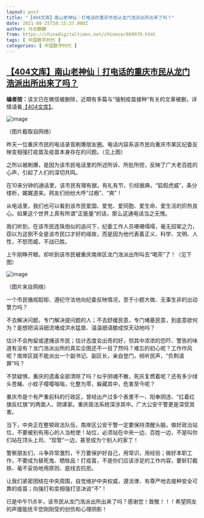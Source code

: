```yaml
---
layout: post
title: "【404文库】南山老神仙｜打电话的重庆市民从龙门浩派出所出来了吗？"
date: 2021-08-25T10:15:37.000Z
author: 乌合麒麟
from: https://chinadigitaltimes.net/chinese/669979.html
tags: [ 中国数字时代 ]
categories: [ 中国数字时代 ]
---
```

<!--1629886537000-->
[【404文库】南山老神仙｜打电话的重庆市民从龙门浩派出所出来了吗？](https://chinadigitaltimes.net/chinese/669979.html)
------

<div>
<p><strong>编者按：</strong>该文已在微信被删除，近期有多篇与“强制疫苗接种”有关的文章被删，详情请看<a href="https://chinadigitaltimes.net/chinese/404-articles-archive" title="【404文库】">【404文库】</a>。</p><p><img src="https://chinadigitaltimes.net/chinese/files/2021/08/post-669979-6126161770a4c." alt="image" /></p><p>（图片截取自网络）</p><p>昨天一位重庆市民的电话录音刷爆朋友圈。电话内容系该市民向重庆市某区纪委反映变相强打疫苗及疫苗本身存在的问题。（见上图）</p><p>之所以被刷爆，是因为该市民电话里的所述所诉、所批所控，反映了广大老百姓的心声，引起了人们的深切共鸣。</p><p>在10来分钟的通话里，该市民有理有据，有礼有节，引经据典，“狐假虎威”，条分缕析，娓娓道来。网友们纷纷大呼“过瘾”、“爽”！</p><p>从电话里，我们也可以看到该市民爱国、爱党、爱同胞、爱生命、爱生活的炽热良心。如果这个世界上真有所谓“正能量”的话，那么这通电话当之无愧。</p><p>我们听到，在该市民连珠炮似的追问下，纪委工作人员嗫嗫嚅嚅，毫无招架之力，窃以为这倒不全是该市民口才好的缘故，而是因为他代表着正义、科学、文明、人性，不怒而威，不战已胜。</p><p>上午刚睁开眼，却听到该市民被重庆南岸区龙门浩派出所叫去“喝茶”了！（见下图）</p><p><img src="https://chinadigitaltimes.net/chinese/files/2021/08/post-669979-61261617a74cb." alt="image" /></p><p>（图片来自网络）</p><p>一个市民循规蹈矩、遵纪守法地向纪委反映情况，至于小题大做、无事生非的出动警力吗？</p><p>不去解决问题，专门解决提问题的人；不去舒缓民意，专门堵塞民意，到底意欲何为？是想把涓涓细流堵成洪水猛兽、温温细语酿成惊天动地吗？</p><p>估计不会拘留或逮捕该市民；估计态度会出奇的好，但其中浓浓的恐吓、警告的味道有没有？龙门浩派出所的真实企图还不一目了然吗？难忘的初心呢？工作作风呢？南岸区就不能派出一个副书记、副区长，亲自登门，倾听民声，“负荆请罪”吗？</p><p>不禁疑惧，重庆的遗毒全部清除了吗？似乎阴魂不散，死灰复燃着呢？还有多少绿头苍蝇、小蚊子嘤嘤嗡嗡，化整为零，躲藏其中，危害至今呢？</p><p>重庆市是个有严重前科的行政区，曾经出产过多个表里不一、阳奉阴违、“扛着红旗反红旗”的两面人、阴谋家。重庆政法系统深涉其中。广大公安干警更是深受其害。</p><p>当下，中央正在整顿政法队伍，南岸区公安干警一定要保持清醒头脑，做好政治站位，不要被别有用心的人当枪使！站位，必须站在中央一边、百姓一边，不是叫你们站在顶头上司、“现管”一边，甚至成为个别人的家丁！</p><p>警察朋友们，斗争异常激烈，千万要保护好自己，用常识，用经验；做好本职工作，不要成为替死鬼、牺牲品！打疫苗，不是你们应该涉足的工作内容，要斩钉截铁、毫不妥协地用原则、底线去抗拒。</p><p>让我们紧密团结在中央周围，自觉维护中央权威，遵法律、有尊严地去接种安全可靠的疫苗；向强打和变相强打坚决说“不”！</p><p>已是中午11点半，该市民从龙门浩派出所出来了吗？感谢您！致敬！！！希望网友的声援能抚平您刚刚受的创伤和心理阴影！</p>
</div>
